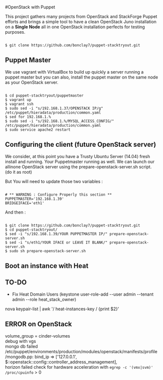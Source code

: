 #OpenStack with Puppet

This project gathers many projects from OpenStack and StackForge Puppet efforts and
brings a simple tool to have a clean OpenStack Juno installation on a <b>Single Node</b>
all in one OpenStack installation perfects for testing purposes.

<pre><code>
$ git clone https://github.com/bonclay7/puppet-stacktryout.git
</code></pre>



## Puppet Master
We use vagrant with VirtualBox to build up quickly a server running a puppet master
but you can also, install the puppet master on the same node as your OpenStack server.

<pre><code>
$ cd puppet-stacktryout/puppetmaster
$ vagrant up
$ vagrant ssh
$ sudo sed -i "s/192.168.1.37/OPENSTACK IP/g" /etc/puppet/hieradata/production/common.yaml
$ sed for 192.168.1.%
$ sudo sed -i "s/192.168.1.%/MYSQL_ACCESS_CONFIG/" /etc/puppet/hieradata/production/common.yaml
$ sudo service apache2 restart
</code></pre>

## Configuring the client (future OpenStack server)

We consider, at this point you have a Trusty Ubuntu Server (14.04) fresh install and running. Your Puppetmaster running as well.
We can launch our allinone OpenStack server using the prepare-openstack-server.sh
script. (do it as root)

But You will need to update those two variables :
<pre><code>
# ** WARNING : Configure Properly this section **
PUPPETMASTER='192.168.1.39'
BRIDGEIFACE='eth1'
</code></pre>

And then :

<pre><code>
$ git clone https://github.com/bonclay7/puppet-stacktryout.git
$ cd puppet-stacktryout/
$ sed -i "s/192.168.1.39/YOUR PUPPETMASTER IP/" prepare-openstack-server.sh
$ sed -i "s/eth1/YOUR IFACE or LEAVE IT BLANK/" prepare-openstack-server.sh
$ sudo sh prepare-openstack-server.sh
</code></pre>

## Boot an instance with Heat


## TO-DO
- Fix Heat Domain Users (keystone user-role-add --user admin --tenant admin --role heat_stack_owner)

nova keypair-list | awk '/ heat-instances-key / {print $2}'

## ERROR on OpenStack
volume_group = cinder-volumes  
debug with vgs  
mongo db failed  
/etc/puppet/environments/production/modules/openstack/manifests/profile/mongodb.pp:    bind_ip => ['127.0.0.1', $::openstack::config::controller_address_management],  
horizon failed
check for hardware acceleration with `egrep -c '(vmx|svm)' /proc/cpuinfo` > 0
